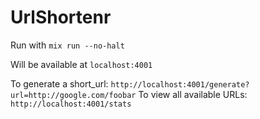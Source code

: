 # UrlShortenr

Run with `mix run --no-halt`

Will be available at `localhost:4001`

To generate a short_url: `http://localhost:4001/generate?url=http://google.com/foobar`
To view all available URLs: `http://localhost:4001/stats`
